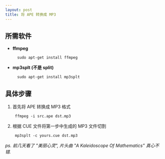 ```yaml
---
layout: post
title: 将 APE 转换成 MP3
---
```

## 所需软件

- **ffmpeg**

        sudo apt-get install ffmpeg

- **mp3splt (不是 split)**

        sudo apt-get install mp3splt

## 具体步骤

1. 首先将 APE 转换成 MP3 格式

        ffmpeg -i src.ape dst.mp3

2. 根据 CUE 文件将第一步中生成的 MP3 文件切割

        mp3splt -c yours.cue dst.mp3

*ps. 前几天看了 "美丽心灵", 片头曲 "A Kaleidoscope Of Mathematics" 真心不错.*
